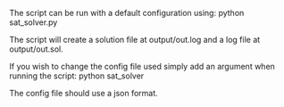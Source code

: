 The script can be run with a default configuration using:
    python sat_solver.py

The script will create a solution file at output/out.log and a log file at 
output/out.sol.

If you wish to change the config file used simply add an argument when running the script:
    python sat_solver <path to config>
    
The config file should use a json format.